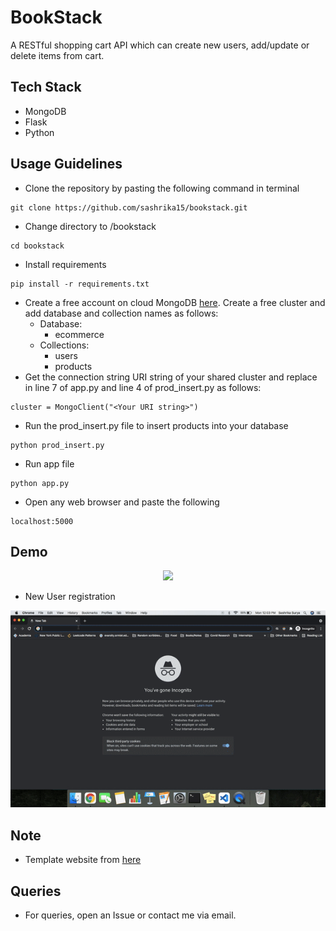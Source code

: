 # BookStack

A RESTful shopping cart API which can create new users, add/update or delete items from cart.

## Tech Stack
- MongoDB
- Flask
- Python

## Usage Guidelines
- Clone the repository by pasting the following command in terminal
```
git clone https://github.com/sashrika15/bookstack.git
```
- Change directory to /bookstack
```
cd bookstack
```
- Install requirements
```
pip install -r requirements.txt
```
- Create a free account on cloud MongoDB [here](https://cloud.mongodb.com/). Create a free cluster and add database and collection names as follows:
  - Database: 
    - ecommerce
  - Collections:
    - users
    - products 
- Get the connection string URI string of your shared cluster and replace in line 7 of app.py and line 4 of prod_insert.py as follows:
```
cluster = MongoClient("<Your URI string>")
```
- Run the prod_insert.py file to insert products into your database
```
python prod_insert.py
```
- Run app file
```
python app.py
```
- Open any web browser and paste the following
```
localhost:5000
```

## Demo
<p align="center">
<img src="static/images/demo.gif" width="600">
</p>

- New User registration 
<p align="center">
<img src="static/images/newuser.gif" width="600">
</p>

## Note
- Template website from [here](https://themehunt.com/profile/themeum)

## Queries
- For queries, open an Issue or contact me via email.
